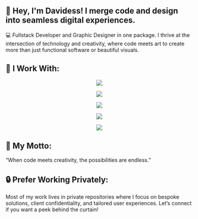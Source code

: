 ## 👾 Hey, I'm Davidess! I merge code and design into seamless digital experiences.

💻 Fullstack Developer and Graphic Designer in one package. I thrive at the intersection of technology and creativity, where code meets art to create more than just functional software or beautiful visuals.

## 🚀 I Work With:
<p align="center">
  <a href="https://skillicons.dev">
    <img src="https://skillicons.dev/icons?i=vscode,js,ts,html,css,sass,svg,tailwind,bootstrap,react,redux,apollo,regex,nextjs,gatsby,vue,vite,vuetify,pinia,nuxtjs,graphql,nestjs,express,threejs,nodejs,babel,npm,webpack,jquery&perline=10" />
  </a>
</p>
<p align="center">
  <a href="https://skillicons.dev">
    <img src="https://skillicons.dev/icons?i=androidstudio,apple,flutter,dart" />
  </a>
</p>
<p align="center">
  <a href="https://skillicons.dev">
    <img src="https://skillicons.dev/icons?i=php,laravel,wordpress,mysql,postgres,sqlite,postman,mongodb,redis,firebase,unity,cs,py,anaconda,java,spring,gradle&perline=10" />
  </a>
</p>
<p align="center">
  <a href="https://skillicons.dev">
    <img src="https://skillicons.dev/icons?i=bash,git,github,bitbucket,kubernetes,docker,nginx,jenkins,jest,vim,cpp,go,ubuntu&perline=10" />
  </a>
</p>
<p align="center">
  <a href="https://skillicons.dev">
    <img src="https://skillicons.dev/icons?i=ps,ai,figma,ae&perline=10" />
  </a>
</p>

## 🎯 My Motto:
“When code meets creativity, the possibilities are endless.”

## 🔒 Prefer Working Privately:
Most of my work lives in private repositories where I focus on bespoke solutions, client confidentiality, and tailored user experiences. Let’s connect if you want a peek behind the curtain!

